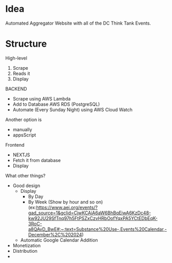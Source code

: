 # Idea

Automated Aggregator Website with all of the DC Think Tank Events.

# Structure

High-level

1. Scrape
2. Reads it
3. Display


BACKEND
- Scrape using AWS Lambda
- Add to Database AWS RDS (PostgreSQL)
- Automate (Every Sunday Night) using AWS Cloud Watch

Another option is
- manually
- appsScript


Frontend
- NEXTJS
- Fetch it from database
- Display

What other things?
- Good design
    - Display
        - By Day
        - By Week (Show by hour and so on) (ex:https://www.aei.org/events/?gad_source=1&gclid=CjwKCAiA6aW6BhBqEiwA6KzDc48-kw92JU29SfTnq97h5FtPSZxCzvHRbOofYqxPA5YCtEDbEqK-3RoC-a8QAvD_BwE#:~:text=Substance%20Use-,Events%20Calendar,-December%2C%202024)
    - Automatic Google Calendar Addition 
- Monetization
- Distribution
- 